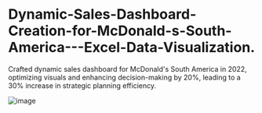 # Dynamic-Sales-Dashboard-Creation-for-McDonald-s-South-America---Excel-Data-Visualization.
Crafted dynamic sales dashboard for McDonald's South America in 2022, optimizing visuals and enhancing decision-making by 20%, leading to a 30% increase in strategic planning efficiency.

![image](https://github.com/SaneelTare/Dynamic-Sales-Dashboard-Creation-for-McDonald-s-South-America---Excel-Data-Visualization./assets/90349506/bdb72e66-f233-425b-a776-d538b3ad6a84)

